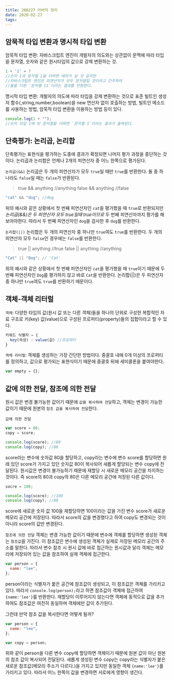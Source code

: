 ```yaml
---
title: 200227 러버덕 정리
date: 2020-02-27
tags:
---
```


## 암묵적 타입 변환과 명시적 타입 변환

암묵적 타입 변환: 자바스크립트 엔진이 개발자의 의도와는 상관없이 문맥에 따라 타입을 문자열, 숫자와 같은 원시타입의 값으로 강제 변환하는 것.

```javascript
1 + '1' = ?
//숫자 1과 문자열 1을 더하면 에러가 날 것 같지만
//자바스크립트 엔진은 피연산자가 모두 문자열일 것이라고 간주하여
//둘을 더한 `문자열 11`이라는 결과를 반환한다.
```

명시적 타입 변환: 개발자의 의도에 따라 타입을 강제 변환하는 것으로 표준 빌트인 생성자 함수(,string,number,boolean)을 new 연산자 없이 호출하는 방법, 빌트인 메소드를 사용하는 방법, 암묵적 타입 변환을 이용하는 방법 등이 있다.

```javascript
console.log(1 + "");
//숫자 타입 1에 빈 문자열을 더하면 `문자열 1`이라는 결과가 출력된다.
```

## 단축평가: 논리곱, 논리합

단축평가는 표현식을 평가하는 도중에 결과가 확정되면 나머지 평가 과정을 중단하는 것이다. 논리곱과 논리합은 언제나 2개의 피연산자 중 어느 한쪽으로 평가된다.

`논리곱(&&)`
논리곱은 두 개의 피연산자가 모두 `true`일 때만 `true`를 반환한다. 둘 중 하나라도 `false`일 때는 `false`가 반환된다.

> true && anything //anything
> false && anything //false

```javascript
"cat" && "dog"; //dog
```

위의 예시와 같은 상황에서 첫 번째 피연산자인 `cat`을 평가했을 때 `true`로 반환되지만 _논리곱(&&)은 두 피연산자 모두 true일때 true이므로_ 두 번째 피연산자까지 평가를 해보아야한다. 따라서 두 번째 피연산자인 `dog`을 검사한 후 `dog`를 반환한다.

`논리합(||)`
논리합은 두 개의 피연산자 중 하나만 `true`여도 `true`를 반환한다. 두 개의 피연산자 모두 `false`인 경우에는 `false`를 반환한다.

> true || anything //true
> false || anything //anything

```javascript
"Cat" || "Dog"; // 'Cat'
```

위의 예시와 같은 상황에서 첫 번째 피연산자인 `cat`을 평가했을 때 `true`이기 때문에 두 번째 피연산자인 `Dog`를 평가하지 않고 바로 `Cat`을 반환한다. 논리합(||)은 두 피연산자 중 하나만 `true`여도 `true`를 반환하기 때문이다.

## 객체-객체 리터럴

`객체`: 다양한 타입의 값(원시 값 또는 다른 객체)들을 하나의 단위로 구성한 복합적인 자료 구조로 키(key) 값(value)으로 구성된 프로퍼티(property)들의 집합이라고 할 수 있다.

```javascript
키워드 식별자 = {
  key(속성) : value(값) //프로퍼티
}
```

`객체 리터럴`: 객체를 생성하는 가장 간단한 방법이다. 중괄호 내에 0개 이상의 프로퍼티를 정의하고, 값으로 평가되는 표현식이기 때문에 중괄호 뒤에 세미콜론을 붙여야한다.

```javascript
var empty = {};
```

## 값에 의한 전달, 참조에 의한 전달

원시 값은 변경 불가능한 값이기 때문에 `값을 복사하여 전달`하고, 객체는 변경이 가능한 값이기 때문에 원본의 `참조 값을 복사하여 전달`한다.

`값에 의한 전달`

```javascript
var score = 80;
copy = score;

console.log(score); //80
console.log(copy); //80
```

score라는 변수에 숫자값 80을 할당하고, copy라는 변수에 변수 score를 할당하면 원래 있던 score가 가지고 있던 숫자값 80이 복사되어 새롭게 할당되는 변수 copy에 전달된다. 원시값은 변경이 불가능하기 때문에 재할당 시 새로운 메모리 공간을 차지하는 것이다. 즉 score의 80과 copy의 80은 다른 메모리 공간에 저장된 다른 값이다.

```javascript
socre = 100;

console.log(score); //100
console.log(copy); //80
```

score에 새로운 숫자 값 100을 재할당하면 100이라는 값을 가진 변수 score가 새로운 메모리 공간에 저장된다. 따라서 score의 값을 변경했다고 하여 copy도 변경되는 것이 아니라 score의 값만 변경된다.

`참조에 의한 전달`
객체는 변경 가능한 값이기 때문에 변수에 객체를 할당하면 생성된 객체는 `참조값`을 가진다. 이 참조값은 변수에 생성된 객체가 실제로 저장된 메모리 공간의 주소를 말한다. 따라서 변수 참조 시 원시 값에 바로 접근하는 원시값과 달리 객체는 메모리에 저장되어 있는 값을 참조하여 실제 객체에 접근한다.

```javascript
var person = {
  name: "lee",
};
```

person이라는 식별자가 붙은 공간에 참조값이 생성되고, 이 참조값은 객체를 가리키고 있다. 따라서 `console.log(person);`라고 하면 참조값이 객체에 접근하여 `{name:'lee'}`를 반환한다. 재할당이 이루어지지 않는다면 객체에 동적으로 값을 추가하여도 참조값은 여전히 동일하며 객체에만 값이 추가된다.

그런데 만약 참조 값을 복사한다면 어떻게 될까?

```javascript
var person = {
  name: "lee",
};

var copy = person;
```

위와 같이 person을 다른 변수 copy에 할당하면 객체이기 때문에 원본 값이 아닌 원본의 참조 값이 복사되어 전달된다. 새롭게 생성된 변수 copy는 copy라는 식별자가 붙은 새로운 참조값(메모리 주소가 다르다.)을 가지고 있지만 동일한 객체 `{name:'lee'}`를 가리키고 있다. 따라서 어느 한쪽이 값을 변경하면 서로에게 영향이 생긴다.

